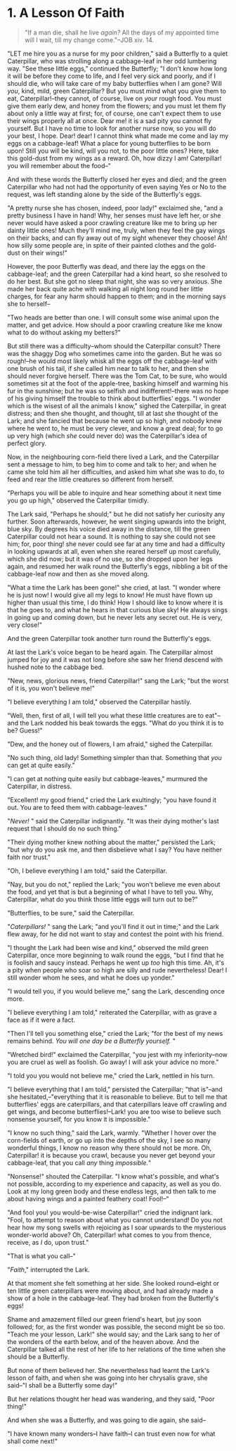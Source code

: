 # 1. A Lesson Of Faith

> "If a man die, shall he live *again?* All the days of my appointed time will I wait, till my change come."–JOB xiv. 14.

"LET me hire you as a nurse for my poor children," said a Butterfly to a quiet Caterpillar, who was strolling along a cabbage-leaf in her odd lumbering way. "See these little eggs," continued the Butterfly; "I don't know how long it will be before they come to life, and I feel very sick and poorly, and if I should die, who will take care of my baby butterflies when I am gone? Will *you*, kind, mild, green Caterpillar? But you must mind what you give them to eat, Caterpillar!–they cannot, of course, live on *your* rough food. You must give them early dew, and honey from the flowers; and you must let them fly about only a little way at first; for, of course, one can't expect them to use their wings properly all at once. Dear me! it is a sad pity you cannot fly yourself. But I have no time to look for another nurse now, so you will do your best, I hope. Dear! dear! I cannot think what made me come and lay my eggs on a cabbage-leaf! What a place for young butterflies to be born upon! Still you will be kind, will you not, to the poor little ones? Here, take this gold-dust from my wings as a reward. Oh, how dizzy I am! Caterpillar! you will remember about the food–"

And with these words the Butterfly closed her eyes and died; and the green Caterpillar who had not had the opportunity of even saying Yes or No to the request, was left standing alone by the side of the Butterfly's eggs.

"A pretty nurse she has chosen, indeed, poor lady!" exclaimed she, "and a pretty business I have in hand! Why, her senses must have left her, or she never would have asked a poor crawling creature like me to bring up her dainty little ones! Much they'll mind me, truly, when they feel the gay wings on their backs, and can fly away out of my sight whenever they choose! Ah! how silly some people are, in spite of their painted clothes and the gold-dust on their wings!"

However, the poor Butterfly was dead, and there lay the eggs on the cabbage-leaf; and the green Caterpillar had a kind heart, so she resolved to do her best. But she got no sleep that night, she was so very anxious. She made her back quite ache with walking all night long round her little charges, for fear any harm should happen to them; and in the morning says she to herself–

"Two heads are better than one. I will consult some wise animal upon the matter, and get advice. How should a poor crawling creature like me know what to do without asking my betters?"

But still there was a difficulty–whom should the Caterpillar consult? There was the shaggy Dog who sometimes came into the garden. But he was so rough!–he would most likely whisk all the eggs off the cabbage-leaf with one brush of his tail, if she called him near to talk to her, and then she should never forgive herself. There was the Tom Cat, to be sure, who would sometimes sit at the foot of the apple-tree, basking himself and warming his fur in the sunshine; but he was so selfish and indifferent!–there was no hope of his giving himself the trouble to think about butterflies' eggs. "I wonder which is the wisest of all the animals I know," sighed the Caterpillar, in great distress; and then she thought, and thought, till at last she thought of the Lark; and she fancied that because he went up so high, and nobody knew where he went to, he must be very clever, and know a great deal; for to go up very high (which *she* could never do) was the Caterpillar's idea of perfect glory.

Now, in the neighbouring corn-field there lived a Lark, and the Caterpillar sent a message to him, to beg him to come and talk to her; and when he came she told him all her difficulties, and asked him what she was to do, to feed and rear the little creatures so different from herself.

"Perhaps you will be able to inquire and hear something about it next time you go up high," observed the Caterpillar timidly.

The Lark said, "Perhaps he should;" but he did not satisfy her curiosity any further. Soon afterwards, however, he went singing upwards into the bright, blue sky. By degrees his voice died away in the distance, till the green Caterpillar could not hear a sound. It is nothing to say she could not see him; for, poor thing! she never could see far at any time and had a difficulty in looking upwards at all, even when she reared herself up most carefully, which she did now; but it was of no use, so she dropped upon her legs again, and resumed her walk round the Butterfly's eggs, nibbling a bit of the cabbage-leaf now and then as she moved along.

"What a time the Lark has been gone!" she cried, at last. "I wonder where he is just now! I would give all my legs to know! He must have flown up higher than usual this time, I do think! How I should like to know where it is that he goes to, and what he hears in that curious blue sky! He always sings in going up and coming down, but he never lets any secret out. He is very, very close!"

And the green Caterpillar took another turn round the Butterfly's eggs.

At last the Lark's voice began to be heard again. The Caterpillar almost jumped for joy and it was not long before she saw her friend descend with hushed note to the cabbage bed.

"New, news, glorious news, friend Caterpillar!" sang the Lark; "but the worst of it is, you won't believe me!"

"I believe everything I am told," observed the Caterpillar hastily.

"Well, then, first of all, I will tell you what these little creatures are to eat"–and the Lark nodded his beak towards the eggs. "What do you think it is to be? Guess!"

"Dew, and the honey out of flowers, I am afraid," sighed the Caterpillar.

"No such thing, old lady! Something simpler than that. Something that *you* can get at quite easily."

"I can get at nothing quite easily but cabbage-leaves," murmured the Caterpillar, in distress.

"Excellent! my good friend," cried the Lark exultingly; "you have found it out. You are to feed them with cabbage-leaves."

"*Never!* " said the Caterpillar indignantly. "It was their dying mother's last request that I should do no such thing."

"Their dying mother knew nothing about the matter," persisted the Lark; "but why do you ask me, and then disbelieve what I say? You have neither faith nor trust."

"Oh, I believe everything I am told," said the Caterpillar.

"Nay, but you do not," replied the Lark; "you won't believe me even about the food, and yet that is but a beginning of what I have to tell you. Why, Caterpillar, what do you think those little eggs will turn out to be?"

"Butterflies, to be sure," said the Caterpillar.

"*Caterpillars!* " sang the Lark; "and you'll find it out in time;" and the Lark flew away, for he did not want to stay and contest the point with his friend.

"I thought the Lark had been wise and kind," observed the mild green Caterpillar, once more beginning to walk round the eggs, "but I find that he is foolish and saucy instead. Perhaps he went up *too* high this time. Ah, it's a pity when people who soar so high are silly and rude nevertheless! Dear! I still wonder whom he sees, and what he does up yonder."

"I would tell you, if you would believe me," sang the Lark, descending once more.

"I believe everything I am told," reiterated the Caterpillar, with as grave a face as if it were a fact.

"Then I'll tell you something else," cried the Lark; "for the best of my news remains behind. *You will one day be a Butterfly yourself.* "

"Wretched bird!" exclaimed the Caterpillar, "you jest with my inferiority–now you are cruel as well as foolish. Go away! I will ask your advice no more."

"I told you you would not believe me," cried the Lark, nettled in his turn.

"I believe everything that I am told," persisted the Caterpillar; "that is"–and she hesitated,–"everything that it is reasonable to believe. But to tell me that butterflies' eggs are caterpillars, and that caterpillars leave off crawling and get wings, and become butterflies!–Lark! you are too wise to believe such nonsense yourself, for you know it is impossible."

"I know no such thing," said the Lark, warmly. "Whether I hover over the corn-fields of earth, or go up into the depths of the sky, I see so many wonderful things, I know no reason why there should not be more. Oh, Caterpillar! it is because you crawl, because you never get beyond your cabbage-leaf, that you call *any* thing *impossible.*"

"Nonsense!" shouted the Caterpillar. "I know what's possible, and what's not possible, according to my experience and capacity, as well as you do. Look at my long green body and these endless legs, and then talk to me about having wings and a painted feathery coat! Fool!–"

"And fool you! you would-be-wise Caterpillar!" cried the indignant lark. "Fool, to attempt to reason about what you cannot understand! Do you not hear how my song swells with rejoicing as I soar upwards to the mysterious wonder-world above? Oh, Caterpillar! what comes to you from thence, receive, as *I* do, upon trust."

"That is what you call–"

"*Faith*," interrupted the Lark.

At that moment she felt something at her side. She looked round–eight or ten little green caterpillars were moving about, and had already made a show of a hole in the cabbage-leaf. They had broken from the Butterfly's eggs!

Shame and amazement filled our green friend's heart, but joy soon followed; for, as the first wonder was possible, the second might be so too. "Teach me your lesson, Lark!" she would say; and the Lark sang to her of the wonders of the earth below, and of the heaven above. And the Caterpillar talked all the rest of her life to her relations of the time when she should be a Butterfly.

But none of them believed her. She nevertheless had learnt the Lark's lesson of faith, and when she was going into her chrysalis grave, she said–"I shall be a Butterfly some day!"

But her relations thought her head was wandering, and they said, "Poor thing!"

And when she was a Butterfly, and was going to die again, she said–

"I have known many wonders–I have faith–I can trust even now for what shall come next!"